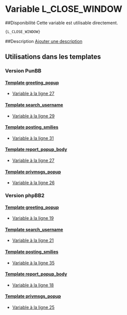# Variable L_CLOSE_WINDOW

##Disponibilité
Cette variable est utilisable directement.

```html
{L_CLOSE_WINDOW}
```

##Description
[Ajouter une description](https://fa-tvars.appspot.com/var/L_CLOSE_WINDOW)

## Utilisations dans les templates

### Version PunBB

#### [Template greeting_popup](punbb/greeting_popup.md#readme)
* [Variable &agrave; la ligne 27](../punbb/greeting_popup.tpl#L27)

#### [Template search_username](punbb/search_username.md#readme)
* [Variable &agrave; la ligne 29](../punbb/search_username.tpl#L29)

#### [Template posting_smilies](punbb/posting_smilies.md#readme)
* [Variable &agrave; la ligne 31](../punbb/posting_smilies.tpl#L31)

#### [Template report_popup_body](punbb/report_popup_body.md#readme)
* [Variable &agrave; la ligne 27](../punbb/report_popup_body.tpl#L27)

#### [Template privmsgs_popup](punbb/privmsgs_popup.md#readme)
* [Variable &agrave; la ligne 26](../punbb/privmsgs_popup.tpl#L26)

### Version phpBB2

#### [Template greeting_popup](subsilver/greeting_popup.md#readme)
* [Variable &agrave; la ligne 19](../subsilver/greeting_popup.tpl#L19)

#### [Template search_username](subsilver/search_username.md#readme)
* [Variable &agrave; la ligne 21](../subsilver/search_username.tpl#L21)

#### [Template posting_smilies](subsilver/posting_smilies.md#readme)
* [Variable &agrave; la ligne 35](../subsilver/posting_smilies.tpl#L35)

#### [Template report_popup_body](subsilver/report_popup_body.md#readme)
* [Variable &agrave; la ligne 18](../subsilver/report_popup_body.tpl#L18)

#### [Template privmsgs_popup](subsilver/privmsgs_popup.md#readme)
* [Variable &agrave; la ligne 25](../subsilver/privmsgs_popup.tpl#L25)